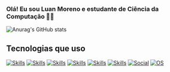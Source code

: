 ### Olá! Eu sou Luan Moreno e estudante de Ciência da Computação 👨‍💻

![Anurag's GitHub stats](https://github-readme-stats.vercel.app/api?username=luan-moreno&theme=transparent&show_icons=true&rank_icon=github)

## Tecnologias que uso

[![Skills](https://img.shields.io/badge/Python-3776AB?style=for-the-badge&logo=python&logoColor=black)]()
[![Skills](https://img.shields.io/badge/C-00599C?style=for-the-badge&logo=c&logoColor=black)]()
[![Skills](https://img.shields.io/badge/Java-ED8B00?style=for-the-badge&logo=openjdk&logoColor=black)]()
[![Skills](https://img.shields.io/badge/HTML5-E34F26?style=for-the-badge&logo=html5&logoColor=black)]()
[![Skills](https://img.shields.io/badge/CSS3-1572B6?style=for-the-badge&logo=css3&logoColor=black)]()
[![Skills](https://img.shields.io/badge/JavaScript-323330?style=for-the-badge&logo=javascript&logoColor=F7DF1E)]()
[![Social](https://img.shields.io/badge/LinkedIn-0077B5?style=for-the-badge&logo=linkedin&logoColor=white)](https://www.linkedin.com/in/luan-moreno/)
[![OS](https://img.shields.io/badge/Ubuntu-E95420?style=for-the-badge&logo=ubuntu&logoColor=white)]()




